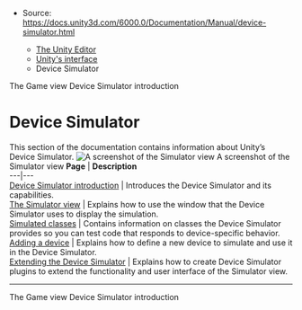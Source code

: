 * Source: https://docs.unity3d.com/6000.0/Documentation/Manual/device-simulator.html

  * [The Unity Editor](https://docs.unity3d.com/6000.0/Documentation/Manual/unity-editor.html)
  * [Unity's interface](https://docs.unity3d.com/6000.0/Documentation/Manual/UsingTheEditor.html)
  * Device Simulator


[](https://docs.unity3d.com/6000.0/Documentation/Manual/GameView.html)
The Game view
[](https://docs.unity3d.com/6000.0/Documentation/Manual/device-simulator-introduction.html)
Device Simulator introduction
# Device Simulator
This section of the documentation contains information about Unity’s Device Simulator.
![A screenshot of the Simulator view](https://docs.unity3d.com/6000.0/Documentation/uploads/Main/device-simulator-view.png) A screenshot of the Simulator view **Page** | **Description**  
---|---  
[Device Simulator introduction](https://docs.unity3d.com/6000.0/Documentation/Manual/device-simulator-introduction.html) | Introduces the Device Simulator and its capabilities.  
[The Simulator view](https://docs.unity3d.com/6000.0/Documentation/Manual/device-simulator-view.html) | Explains how to use the window that the Device Simulator uses to display the simulation.  
[Simulated classes](https://docs.unity3d.com/6000.0/Documentation/Manual/device-simulator-simulated-classes.html) | Contains information on classes the Device Simulator provides so you can test code that responds to device-specific behavior.  
[Adding a device](https://docs.unity3d.com/6000.0/Documentation/Manual/device-simulator-adding-a-device.html) | Explains how to define a new device to simulate and use it in the Device Simulator.  
[Extending the Device Simulator](https://docs.unity3d.com/6000.0/Documentation/Manual/device-simulator-plugins.html) | Explains how to create Device Simulator plugins to extend the functionality and user interface of the Simulator view.  
* * *
[](https://docs.unity3d.com/6000.0/Documentation/Manual/GameView.html)
The Game view
[](https://docs.unity3d.com/6000.0/Documentation/Manual/device-simulator-introduction.html)
Device Simulator introduction
